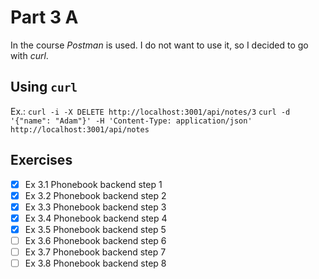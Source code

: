 # Part 3 A

In the course *Postman* is used. I do not want to use it, so I decided to go with *curl*.

## Using `curl`

Ex.:
`curl -i -X DELETE http://localhost:3001/api/notes/3`
`curl -d '{"name": "Adam"}' -H 'Content-Type: application/json' http://localhost:3001/api/notes`

## Exercises

- [x] Ex 3.1 Phonebook backend step 1
- [x] Ex 3.2 Phonebook backend step 2
- [x] Ex 3.3 Phonebook backend step 3
- [x] Ex 3.4 Phonebook backend step 4
- [x] Ex 3.5 Phonebook backend step 5
- [ ] Ex 3.6 Phonebook backend step 6
- [ ] Ex 3.7 Phonebook backend step 7
- [ ] Ex 3.8 Phonebook backend step 8
